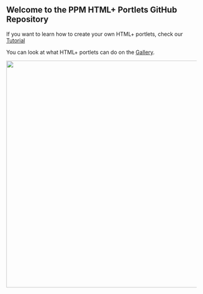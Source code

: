 ## Welcome to the PPM HTML+ Portlets GitHub Repository

If you want to learn how to create your own HTML+ portlets, check our [Tutorial](https://github.com/MicroFocus/ppm-html-plus-portlets/wiki/Tutorial_Home)

You can look at what HTML+ portlets can do on the [Gallery](wiki/Gallery).

<a href="https://github.com/MicroFocus/ppm-html-plus-portlets/wiki/Gallery"><img src="blob/master/img/htmlplus.PNG?raw=true" width=600/></a>







